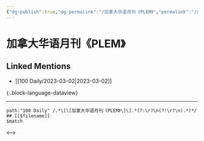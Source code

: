 ```yaml
---
{"dg-publish":true,"dg-permalink":"/加拿大华语月刊《PLEM》","permalink":"/加拿大华语月刊《PLEM》/","created":"2023-03-03T10:38:49.000+08:00","updated":"2023-04-10T17:00:23.000+08:00"}
---
```


# 加拿大华语月刊《PLEM》

## Linked Mentions
- [[100 Daily/2023-03-02\|2023-03-02]]

{ .block-language-dataview}

---

```expander
path:"100 Daily" /.*\[\[加拿大华语月刊《PLEM》\]\].*(?:\r?\n(?!\r?\n).*)*/
## [[$filename]]
$match
```

<-->